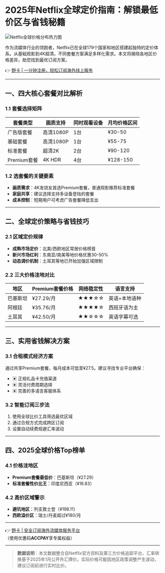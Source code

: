 # 2025年Netflix全球定价指南：解锁最低价区与省钱秘籍

![Netflix全球价格分布热力图](https://bbtdd.com/wp-content/uploads/img/1826901583.webp)

作为流媒体行业的领跑者，Netflix已在全球179个国家和地区搭建起独特的定价体系。从基础观影到4K超清，不同套餐方案满足多样化需求。本文将揭晓各地区价格差异，助您找到最优订阅方案。

👉 [野卡 | 一分钟注册，轻松订阅海外线上服务](https://bbtdd.com/yeka)

---

## 一、四大核心套餐对比解析
### 1.1 套餐选择矩阵
| 套餐类型       | 画质支持    | 同时观看设备 | 月均价格区间 |
|----------------|-------------|--------------|--------------|
| 广告版套餐     | 高清1080P   | 1台          | ¥30-50       |
| 基础套餐       | 高清1080P   | 1台          | ¥55-75       |
| 标准套餐       | 超清2K      | 2台          | ¥90-120      |
| Premium套餐    | 4K HDR      | 4台          | ¥128-150     |

### 1.2 选套餐的关键要素
- **画质需求**：4K发烧友首选Premium套餐，普通观影推荐标准套餐
- **家庭共享**：建议选择支持多设备登陆的套餐
- **成本控制**：短期用户可考虑广告套餐降低支出

---

## 二、全球定价策略与省钱技巧
### 2.1 区域定价规律
- **成熟市场定价**：北美/西欧地区常居价格榜首
- **新兴市场红利**：东南亚/南美等地价格优惠30-50%
- **动态调价机制**：土耳其等地已开始加强区域限制

### 2.2 三大价格洼地对比
| 地区       | Premium套餐价格 | 网络稳定性 | 语言支持     |
|------------|-----------------|------------|--------------|
| 巴基斯坦   | ¥27.29/月       | ★★★☆☆      | 英语+本地语种|
| 阿根廷     | ¥35.76/月       | ★★★★☆      | 西班牙语为主 |
| 土耳其     | ¥42.50/月       | ★★☆☆☆      | 英语字幕可选 |

---

## 三、实用省钱解决方案
### 3.1 合租模式经济方案
通过共享Premium套餐，每月成本可低至¥27.5。建议寻找专业平台确保：
- ▣ 正规礼品卡充值渠道
- ▣ 灵活付费周期选择
- ▣ 完善的多语言客服体系

### 3.2 智能订阅三步法
1. 使用全球比价工具筛选最优区域
2. 通过合规方式完成跨区订阅
3. 设置自动续费规避汇率波动

---

## 四、2025全球价格Top榜单
### 4.1 价格洼地区
- **Premium套餐最低价**：巴基斯坦（¥27.29）
- **标准套餐性价比王**：印度尼西亚（¥16.83）

### 4.2 高价区域警示
- **避坑地区**：列支敦士登（¥198.11）
- **西欧溢价区**：瑞士/丹麦超过¥180/月

---

👉 [野卡 | 安全订阅海外流媒体服务平台](https://bbtdd.com/yeka)  
（使用优惠码**ACCPAY**享专属权益）

---

> **数据说明**：本文数据整合自Netflix官方资料及第三方价格追踪平台，汇率转换基于2025年1月公开外汇牌价。实际价格可能因地区政策调整产生波动，建议订阅前进行实时比价。